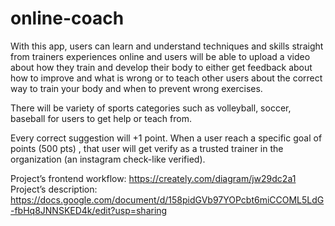 # online-coach
With this app, users can learn and understand techniques and skills straight from trainers experiences online and users will be able to upload a video about how they train and develop their body to either get feedback about how to improve and what is wrong or to teach other users about the correct way to train your body and when to prevent wrong exercises. 

There will be variety of sports categories such as volleyball, soccer, baseball for users to get help or teach from. 

Every correct suggestion will +1 point. When a user reach a specific goal of points (500 pts) , that user will get verify as a trusted trainer in the organization (an instagram check-like verified). 

Project’s frontend workflow: https://creately.com/diagram/jw29dc2a1
Project’s description: https://docs.google.com/document/d/158pidGVb97YOPcbt6miCCOML5LdG-fbHq8JNNSKED4k/edit?usp=sharing
